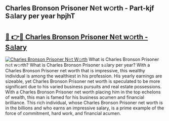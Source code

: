 ## Charles Bronson Prisoner N𝚎t w𝚘rth - Part-kjf S𝚊lary per year hpjhT

# <h2><a href="http://gc526f.nevu.top/?p=Charles+Bronson+Prisoner">🔗 👉🔴 Charles Bronson Prisoner N𝚎t w𝚘rth - S𝚊lary</a></h2>

[![Charles Bronson Prisoner N𝚎t W𝚘rth](https://i.imgur.com/Oavwk0R.jpeg)](http://gc526f.nevu.top/?p=Charles+Bronson+Prisoner)
What is Charles Bronson Prisoner n𝚎t w𝚘rth? What is Charles Bronson Prisoner s𝚊lary per year?
With a Charles Bronson Prisoner net worth that is impressive, this wealthy individual is among the wealthiest in his profession. His yearly earnings are sizeable, yet Charles Bronson Prisoner net worth is speculated to be more significant due to his varied business pursuits and real estate possessions. With a Charles Bronson Prisoner net worth placing him in the top echelons of wealth, this man is famed for his business acumen and financial brilliance. This rich individual, whose Charles Bronson Prisoner net worth is in the billions and who earns an impressive salary, is a prime example of the force of commitment, hard work, and financial acumen.

